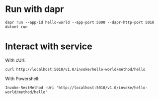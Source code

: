 # Run with dapr
```
dapr run --app-id hello-world --app-port 5000 --dapr-http-port 5010 dotnet run
```

# Interact with service
With cUrl:
```
curl http://localhost:5010/v1.0/invoke/hello-world/method/hello
```

With Powershell:
```
Invoke-RestMethod -Uri 'http://localhost:5010/v1.0/invoke/hello-world/method/hello'
```